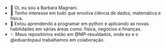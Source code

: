 - 👋 Oi, eu sou a  Barbara Magnani.
- 👀 Tenho interesse em tudo que envolva ciência de dados, matemática e física.
- 🌱 Estou aprendendo a programar em python e aplicando as novas habilidades em várias áreas como: física, negócios e finanças.
- ✨ Meus repositórios estão em @MP-resuldados, onde eu e o @eduardopaul trabalhamos em colaboração.



<!---
Barbara-Magnani/Barbara-Magnani is a ✨ special ✨ repository because its `README.md` (this file) appears on your GitHub profile.
You can click the Preview link to take a look at your changes.
--->
